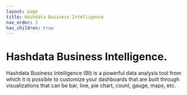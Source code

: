 ```yaml
---
layout: page
title: Hashdata Business Intelligence
nav_order: 3
has_children: true
---
```


# Hashdata Business Intelligence.

Hashdata Business Intelligence (BI) is a powerful data 
analysis tool from which it is possible to customize your 
dashboards that are built through visualizations that can 
be bar, line, pie chart, count, gauge, maps, etc.

